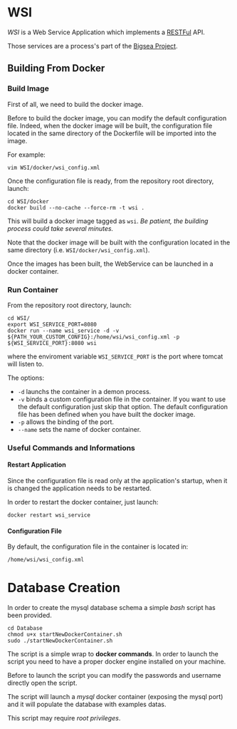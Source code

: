 # WSI
*WSI* is a Web Service Application which implements a 
[RESTFul](https://en.wikipedia.org/wiki/Representational_state_transfer) API.

Those services are a process's part of the [Bigsea Project](http://www.eubra-bigsea.eu/).

## Building From Docker

### Build Image
First of all, we need to build the docker image.

Before to build the docker image, you can modify the default configuration file. Indeed, when the docker image will be built, the configuration file located in the same directory of the Dockerfile will be imported into the image.

For example:

~~~
vim WSI/docker/wsi_config.xml
~~~

Once the configuration file is ready, from the repository root directory, launch:

~~~
cd WSI/docker
docker build --no-cache --force-rm -t wsi .
~~~

This will build a docker image tagged as `wsi`.
*Be patient, the building process could take several minutes.*

Note that the docker image will be built with the configuration located in the same directory (i.e. `WSI/docker/wsi_config.xml`).

Once the images has been built, the WebService can be launched in a docker container.

### Run Container
From the repository root directory, launch:

~~~
cd WSI/
export WSI_SERVICE_PORT=8080
docker run --name wsi_service -d -v ${PATH_YOUR_CUSTOM_CONFIG}:/home/wsi/wsi_config.xml -p ${WSI_SERVICE_PORT}:8080 wsi
~~~

where the enviroment variable `WSI_SERVICE_PORT` is the port where tomcat will listen to.

The options:
 * `-d` launchs the container in a demon process.
 * `-v` binds a custom configuration file in the container. If you want to use the default configuration just skip that option. The default configuration file has been defined when you have built the docker image.
 * `-p` allows the binding of the port.
 * `--name` sets the name of docker container.
 
### Useful Commands and Informations
#### Restart Application
Since the configuration file is read only at the application's startup, when it is changed the application
needs to be restarted.

In order to restart the docker container, just launch:

~~~
docker restart wsi_service
~~~

#### Configuration File
By default, the configuration file in the container is located in:
~~~
/home/wsi/wsi_config.xml
~~~



# Database Creation
In order to create the mysql database schema a simple *bash* script has been provided.

~~~
cd Database
chmod u+x startNewDockerContainer.sh
sudo ./startNewDockerContainer.sh
~~~

The script is a simple wrap to **docker commands**. In order to launch the script you need to have a proper docker engine installed on your machine.

Before to launch the script you can modify the passwords and username directly open the script.

The script will launch a *mysql* docker container (exposing the mysql port) and it will populate the database with examples datas.

This script may require *root privileges*.


 

